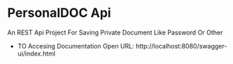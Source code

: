 # PersonalDOC Api </h2>

<p>An REST Api Project For Saving Private Document Like Password Or Other</p>

- TO Accesing Documentation Open URL: http://localhost:8080/swagger-ui/index.html